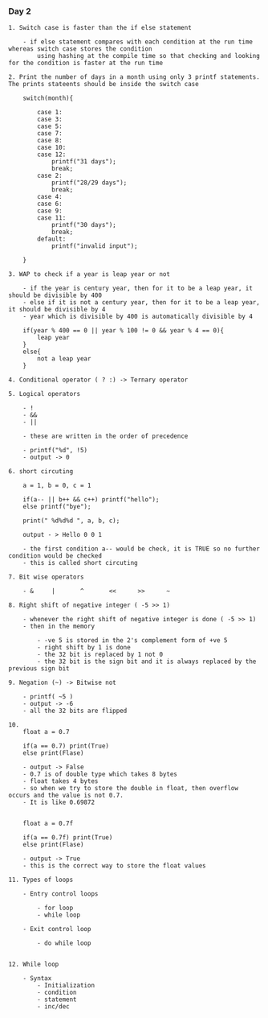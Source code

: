 ### Day 2

    1. Switch case is faster than the if else statement

        - if else statement compares with each condition at the run time whereas switch case stores the condition
            using hashing at the compile time so that checking and looking for the condition is faster at the run time

    2. Print the number of days in a month using only 3 printf statements. The prints stateents should be inside the switch case

        switch(month){

            case 1:
            case 3:
            case 5:
            case 7:
            case 8:
            case 10:
            case 12:
                printf("31 days");
                break;
            case 2:
                printf("28/29 days");
                break;
            case 4:
            case 6:
            case 9:
            case 11:
                printf("30 days");
                break;
            default:
                printf("invalid input");

        }

    3. WAP to check if a year is leap year or not

        - if the year is century year, then for it to be a leap year, it should be divisible by 400
        - else if it is not a century year, then for it to be a leap year, it should be divisible by 4
        - year which is divisible by 400 is automatically divisible by 4

        if(year % 400 == 0 || year % 100 != 0 && year % 4 == 0){
            leap year
        }
        else{
            not a leap year
        }

    4. Conditional operator ( ? :) -> Ternary operator

    5. Logical operators

        - !
        - &&
        - ||

        - these are written in the order of precedence

        - printf("%d", !5)
        - output -> 0

    6. short circuting

        a = 1, b = 0, c = 1

        if(a-- || b++ && c++) printf("hello");
        else printf("bye");

        print(" %d%d%d ", a, b, c);

        output - > Hello 0 0 1

        - the first condition a-- would be check, it is TRUE so no further condition would be checked
        - this is called short circuting

    7. Bit wise operators

        - &     |       ^       <<      >>      ~

    8. Right shift of negative integer ( -5 >> 1)

        - whenever the right shift of negative integer is done ( -5 >> 1)
        - then in the memory

            - -ve 5 is stored in the 2's complement form of +ve 5
            - right shift by 1 is done
            - the 32 bit is replaced by 1 not 0
            - the 32 bit is the sign bit and it is always replaced by the previous sign bit

    9. Negation (~) -> Bitwise not

        - printf( ~5 )
        - output -> -6
        - all the 32 bits are flipped

    10.
        float a = 0.7

        if(a == 0.7) print(True)
        else print(Flase)

        - output -> False
        - 0.7 is of double type which takes 8 bytes
        - float takes 4 bytes
        - so when we try to store the double in float, then overflow occurs and the value is not 0.7.
        - It is like 0.69872


        float a = 0.7f

        if(a == 0.7f) print(True)
        else print(Flase)

        - output -> True
        - this is the correct way to store the float values

    11. Types of loops

        - Entry control loops

            - for loop
            - while loop

        - Exit control loop

            - do while loop


    12. While loop

        - Syntax
            - Initialization
            - condition
            - statement
            - inc/dec
